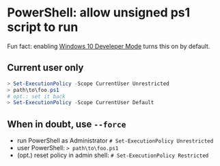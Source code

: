 # PowerShell: allow unsigned ps1 script to run

Fun fact: enabling [Windows 10 Develeper Mode](https://docs.microsoft.com/en-us/windows/uwp/get-started/enable-your-device-for-development) turns this on by default.

## Current user only

```PowerShell
> Set-ExecutionPolicy -Scope CurrentUser Unrestricted
> path\to\foo.ps1
# opt.: set it back
> Set-ExecutionPolicy -Scope CurrentUser Default
```

## When in doubt, use `--force`

* run PowerShell as Administrator `# Set-ExecutionPolicy Unrestricted`
* user PowerShell: `> path\to\foo.ps1`
* (opt.) reset policy in admin shell: `# Set-ExecutionPolicy Restricted`
